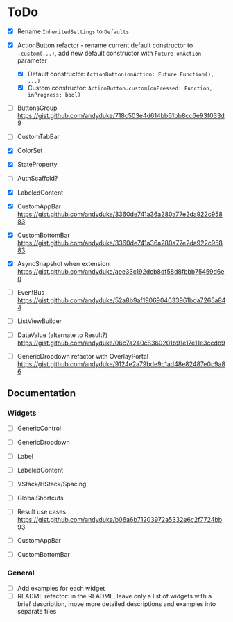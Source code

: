 
# ToDo

- [x] Rename `InheritedSettings` to `Defaults`
- [x] ActionButton refactor - rename current default constructor to `.custom(...)`, add new default constructor with `Future onAction` parameter
  - [x] Default constructor: `ActionButton(onAction: Future Function(), ...)`
  - [x] Custom constructor: `ActionButton.custom(onPressed: Function, inProgress: bool)`
- [ ] ButtonsGroup https://gist.github.com/andyduke/718c503e4d614bb61bb8cc6e93f033d9
- [ ] CustomTabBar
- [x] ColorSet
- [x] StateProperty
- [ ] AuthScaffold?
- [x] LabeledContent
- [x] CustomAppBar https://gist.github.com/andyduke/3360de741a36a280a77e2da922c95883
- [x] CustomBottomBar https://gist.github.com/andyduke/3360de741a36a280a77e2da922c95883
- [x] AsyncSnapshot when extension https://gist.github.com/andyduke/aee33c192dcb8df58d8fbbb75459d6e0
- [ ] EventBus https://gist.github.com/andyduke/52a8b9af1906904033961bda7265a844
- [ ] ListViewBuilder
- [ ] DataValue (alternate to Result?) https://gist.github.com/andyduke/06c7a240c8360201b91e17e11e3ccdb9

- [ ] GenericDropdown refactor with OverlayPortal https://gist.github.com/andyduke/9124e2a79bde9c1ad48e82487e0c9a86


## Documentation

### Widgets

- [ ] GenericControl
- [ ] GenericDropdown
- [ ] Label
- [ ] LabeledContent
- [ ] VStack/HStack/Spacing
- [ ] GlobalShortcuts
- [ ] Result use cases https://gist.github.com/andyduke/b06a6b71203972a5332e6c2f7724bb93
- [ ] CustomAppBar
- [ ] CustomBottomBar


### General

- [ ] Add examples for each widget
- [ ] README refactor:
      in the README, leave only a list of widgets with a brief description, move more detailed descriptions and examples into separate files
